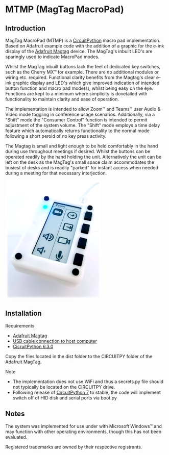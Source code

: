 # MTMP (MagTag MacroPad)
## Introduction
MagTag MacroPad (MTMP) is a <a href="https://circuitpython.org/" target="_blank">CircuitPython</a> macro pad implementation. Based on Adafruit example code with the addition of a graphic for the e-ink display of the <a href="https://www.adafruit.com/product/4800" target="_blank">Adafruit Magtag</a> device. The MagTag's inbuilt LED's are sparingly used to indicate MacroPad modes.

Whilst the MagTag inbuilt buttons lack the feel of dedicated key switches, such as the Cherry MX&trade; for example. There are no additional modules or wiring etc. required. Functional clarity benefits from the Magtag's clear e-ink graphic display and LED's which give improved indication of intended button function and macro pad mode(s), whilst being easy on the eye. Functions are kept to a minimum where simplicity is dovetailed with functionality to maintain clarity and ease of operation.

The implementation is intended to allow Zoom&trade; and Teams&trade; user Audio & Video mode toggling in conference usage scenarios. Additionally, via a "Shift" mode the "Consumer Control" function is intended to permit adjustment of the system volume. The "Shift" mode employs a time delay feature which automatically returns functionality to the normal mode following a short peroid of no key press activity.

The Magtag is small and light enough to be held comfortably in the hand during use throughout meetings if desired. Whilst the buttons can be operated readily by the hand holding the unit. Alternatively the unit can be left on the desk as the MagTag's small space claim accommodates the busiest of desks and is readily "parked" for instant access when needed during a meeting for that necessary interjection.

<img src="https://raw.githubusercontent.com/OneOfTheInfiniteMonkeys/MTMP/main/images/MagTag-MacroPad-00.png" width="300px" alt="Adafruit Magtag MacroPad in custom case. Imgage copyright (c) 17 Aug 2021 OneOfTheInfiniteMonkeys All Rights Reserved">


## Installation
Requirements
- <a href="https://www.adafruit.com/product/4800" target="_blank">Adafruit Magtag</a>
- <a href="https://en.wikipedia.org/wiki/USB-C" target="_blank">USB cable connection to host computer</a>
- <a href="https://downloads.circuitpython.org/bin/adafruit_magtag_2.9_grayscale/en_GB/adafruit-circuitpython-adafruit_magtag_2.9_grayscale-en_GB-6.3.0.uf2" target="_blank">CicruitPython 6.3.0</a>

Copy the files located in the dist folder to the CIRCUITPY folder of the Adafruit MagTag.

Note 
- The implementation does not use WiFi and thus a secrets.py file should not typically be located on the CIRCUITPY drive.
- Following release of <a href="https://github.com/adafruit/circuitpython/releases" target="_blank">CircuitPython 7</a> to stable, the code will implement switch off of HID disk and serial ports via boot.py

## Notes
The system was implemented for use under with Microsoft Windows&trade; and may function with other operating environments, though this has not been evaluated.

Registered trademarks are owned by their respective registrants.
